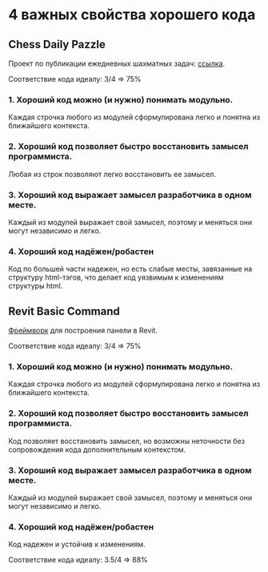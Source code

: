 # 4 важных свойства хорошего кода

## Chess Daily Pazzle

Проект по публикации ежедневных шахматных задач: [ссылка](https://github.com/novikov-ai/chess-daily-puzzle).

Соответствие кода идеалу: 3/4 => 75%

### 1. Хороший код можно (и нужно) понимать модульно.

Каждая строчка любого из модулей сформулирована легко и понятна из ближайшего контекста.

### 2. Хороший код позволяет быстро восстановить замысел программиста.

Любая из строк позволяют легко восстановить ее замысел.

### 3. Хороший код выражает замысел разработчика в одном месте.

Каждый из модулей выражает свой замысел, поэтому и меняться они могут независимо и легко.

### 4. Хороший код надёжен/робастен

Код по большей части надежен, но есть слабые месты, завязанные на структуру html-тэгов, что делает код уязвимым к изменениям структуры html.

## Revit Basic Command

[Фреймворк](https://github.com/novikov-ai/revit-basic-command) для построения панели в Revit.

Соответствие кода идеалу: 3/4 => 75%

### 1. Хороший код можно (и нужно) понимать модульно.

Каждая строчка любого из модулей сформулирована легко и понятна из ближайшего контекста.

### 2. Хороший код позволяет быстро восстановить замысел программиста.

Код позволяет восстановить замысел, но возможны неточности без сопровождения кода дополнительным контекстом. 

### 3. Хороший код выражает замысел разработчика в одном месте.

Каждый из модулей выражает свой замысел, поэтому и меняться они могут независимо и легко.

### 4. Хороший код надёжен/робастен

Код надежен и устойчив к изменениям.

Соответствие кода идеалу: 3.5/4 => 88%